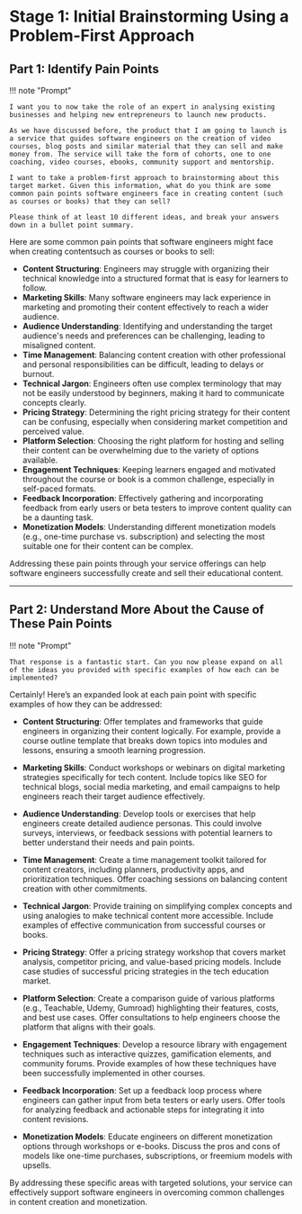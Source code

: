 # **Stage 1: Initial Brainstorming Using a Problem-First Approach**

## Part 1: Identify Pain Points

!!! note "Prompt"

    I want you to now take the role of an expert in analysing existing businesses and helping new entrepreneurs to launch new products.

    As we have discussed before, the product that I am going to launch is a service that guides software engineers on the creation of video courses, blog posts and similar material that they can sell and make money from. The service will take the form of cohorts, one to one coaching, video courses, ebooks, community support and mentorship.

    I want to take a problem-first approach to brainstorming about this target market. Given this information, what do you think are some common pain points software engineers face in creating content (such as courses or books) that they can sell?

    Please think of at least 10 different ideas, and break your answers down in a bullet point summary.

Here are some common pain points that software engineers might face when creating contentsuch as courses or books to sell:

- **Content Structuring**: Engineers may struggle with organizing their technical knowledge into a structured format that is easy for learners to follow.
- **Marketing Skills**: Many software engineers may lack experience in marketing and promoting their content effectively to reach a wider audience.
- **Audience Understanding**: Identifying and understanding the target audience's needs and preferences can be challenging, leading to misaligned content.
- **Time Management**: Balancing content creation with other professional and personal responsibilities can be difficult, leading to delays or burnout.
- **Technical Jargon**: Engineers often use complex terminology that may not be easily understood by beginners, making it hard to communicate concepts clearly.
- **Pricing Strategy**: Determining the right pricing strategy for their content can be confusing, especially when considering market competition and perceived value.
- **Platform Selection**: Choosing the right platform for hosting and selling their content can be overwhelming due to the variety of options available.
- **Engagement Techniques**: Keeping learners engaged and motivated throughout the course or book is a common challenge, especially in self-paced formats.
- **Feedback Incorporation**: Effectively gathering and incorporating feedback from early users or beta testers to improve content quality can be a daunting task.
- **Monetization Models**: Understanding different monetization models (e.g., one-time purchase vs. subscription) and selecting the most suitable one for their content can be complex.

Addressing these pain points through your service offerings can help software engineers successfully create and sell their educational content.

___

## Part 2: Understand More About the Cause of These Pain Points

!!! note "Prompt"

    That response is a fantastic start. Can you now please expand on all of the ideas you provided with specific examples of how each can be implemented?

Certainly! Here’s an expanded look at each pain point with specific examples of how they can be addressed:

- **Content Structuring**:
Offer templates and frameworks that guide engineers in organizing their content logically. For example, provide a course outline template that breaks down topics into modules and lessons, ensuring a smooth learning progression.

- **Marketing Skills**:
Conduct workshops or webinars on digital marketing strategies specifically for tech content. Include topics like SEO for technical blogs, social media marketing, and email campaigns to help engineers reach their target audience effectively.

- **Audience Understanding**:
Develop tools or exercises that help engineers create detailed audience personas. This could involve surveys, interviews, or feedback sessions with potential learners to better understand their needs and pain points.

- **Time Management**:
Create a time management toolkit tailored for content creators, including planners, productivity apps, and prioritization techniques. Offer coaching sessions on balancing content creation with other commitments.

- **Technical Jargon**:
Provide training on simplifying complex concepts and using analogies to make technical content more accessible. Include examples of effective communication from successful courses or books.

- **Pricing Strategy**:
Offer a pricing strategy workshop that covers market analysis, competitor pricing, and value-based pricing models. Include case studies of successful pricing strategies in the tech education market.

- **Platform Selection**:
Create a comparison guide of various platforms (e.g., Teachable, Udemy, Gumroad) highlighting their features, costs, and best use cases. Offer consultations to help engineers choose the platform that aligns with their goals.

- **Engagement Techniques**:
Develop a resource library with engagement techniques such as interactive quizzes, gamification elements, and community forums. Provide examples of how these techniques have been successfully implemented in other courses.

- **Feedback Incorporation**:
Set up a feedback loop process where engineers can gather input from beta testers or early users. Offer tools for analyzing feedback and actionable steps for integrating it into content revisions.

- **Monetization Models**:
Educate engineers on different monetization options through workshops or e-books. Discuss the pros and cons of models like one-time purchases, subscriptions, or freemium models with upsells.

By addressing these specific areas with targeted solutions, your service can effectively support software engineers in overcoming common challenges in content creation and monetization.